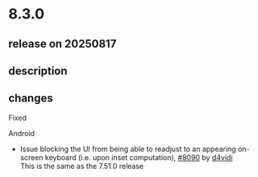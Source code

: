 # 8.3.0

## release on 20250817
## description
## changes
Fixed

Android

* Issue blocking the UI from being able to readjust to an appearing on-screen keyboard (i.e. upon inset computation), <a class="issue-link js-issue-link" data-error-text="Failed to load title" data-id="3322519359" data-permission-text="Title is private" data-url="https://github.com/wix/react-native-navigation/issues/8090" data-hovercard-type="pull_request" data-hovercard-url="/wix/react-native-navigation/pull/8090/hovercard" href="https://github.com/wix/react-native-navigation/pull/8090">#8090</a> by <a href="https://github.com/d4vidi">d4vidi</a>  
  This is the same as the 7.51.0 release

